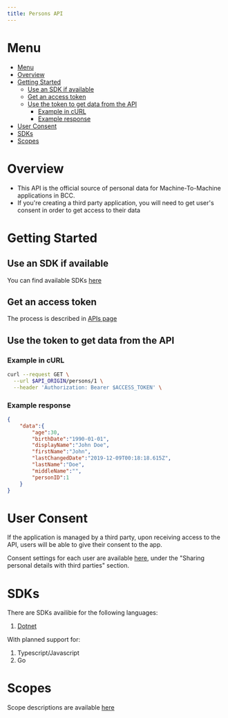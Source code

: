 ```yaml
---
title: Persons API
---
```


# Menu
- [Menu](#menu)
- [Overview](#overview)
- [Getting Started](#getting-started)
  - [Use an SDK if available](#use-an-sdk-if-available)
  - [Get an access token](#get-an-access-token)
  - [Use the token to get data from the API](#use-the-token-to-get-data-from-the-api)
    - [Example in cURL](#example-in-curl)
    - [Example response](#example-response)
- [User Consent](#user-consent)
- [SDKs](#sdks)
- [Scopes](#scopes)

# Overview
- This API is the official source of personal data for Machine-To-Machine applications in BCC.
- If you're creating a third party application, you will need to get user's consent in order to get access to their data

# Getting Started

## Use an SDK if available
You can find available SDKs [here](#sdks)

## Get an access token
The process is described in [APIs page](../index)

## Use the token to get data from the API

### Example in cURL
```sh
curl --request GET \
  --url $API_ORIGIN/persons/1 \
  --header 'Authorization: Bearer $ACCESS_TOKEN' \
```

### Example response
```json
{
    "data":{
        "age":30,
        "birthDate":"1990-01-01",
        "displayName":"John Doe",
        "firstName":"John",
        "lastChangedDate":"2019-12-09T00:18:18.615Z",
        "lastName":"Doe",
        "middleName":"",
        "personID":1
    }
}
```

# User Consent

If the application is managed by a third party, upon receiving access to the API, users will be able to give their consent to the app.

Consent settings for each user are available [here](https://members.bcc.no/profile/settings), under the "Sharing personal details with third parties" section.

# SDKs

There are SDKs availibie for the following languages:
1. [Dotnet](sdk-dotnet)

With planned support for:
1. Typescript/Javascript
2. Go

# Scopes

Scope descriptions are available [here](scopes)
